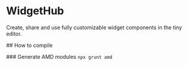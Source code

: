 # WidgetHub

Create, share and use fully customizable widget components in the tiny editor.



## How to compile

### Generate AMD modules
`npx grunt amd`




